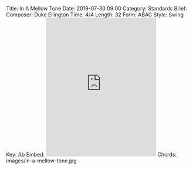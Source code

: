 Title: In A Mellow Tone
Date: 2019-07-30 09:00
Category: Standards
Brief:
Composer: Duke Ellington
Time: 4/4
Length: 32
Form: ABAC
Style: Swing
Key: Ab
Embed: <iframe src="https://open.spotify.com/embed/user/thatdavidmiller/playlist/2mRNB3wnzld59wTprfrTv6" width="300" height="380" frameborder="0" allowtransparency="true" allow="encrypted-media"></iframe>
Chords: images/in-a-mellow-tone.jpg
